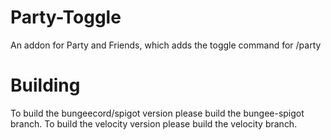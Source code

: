 # Party-Toggle
An addon for Party and Friends, which adds the toggle command for /party
# Building
To build the bungeecord/spigot version please build the bungee-spigot branch. To build the velocity version please build the velocity branch.

